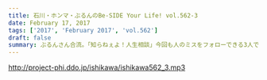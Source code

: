 ```yaml
---
title: 石川・ホンマ・ぶるんのBe-SIDE Your Life! vol.562-3
date: February 17, 2017
tags: ['2017', 'February 2017', 'vol.562']
draft: false
summary: ぶるんさん合流。「知らねぇよ！人生相談」今回も人のミスをフォローできる3人でお送りしました。SAITO
---
```


http://project-phi.ddo.jp/ishikawa/ishikawa562_3.mp3